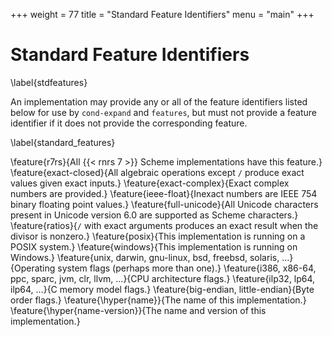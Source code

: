 +++
weight = 77
title = "Standard Feature Identifiers"
menu = "main"
+++
# Standard Feature Identifiers
\label{stdfeatures}

An implementation may provide any or all of the feature identifiers
listed below for use by ``cond-expand`` and ``features``,
but must not provide a feature identifier if it does not
provide the corresponding feature.  

\label{standard_features}

\feature{r7rs}{All {{< rnrs 7 >}} Scheme implementations have this feature.}
\feature{exact-closed}{All algebraic operations except ``/`` produce
  exact values given exact inputs.}
\feature{exact-complex}{Exact complex numbers are provided.}
\feature{ieee-float}{Inexact numbers are IEEE 754 binary floating point
  values.}
\feature{full-unicode}{All Unicode characters present in Unicode version 6.0 are supported as Scheme characters.}
\feature{ratios}{``/`` with exact arguments produces an exact result
  when the divisor is nonzero.}
\feature{posix}{This implementation is running on a POSIX
  system.}
\feature{windows}{This implementation is running on Windows.}
\feature{unix, darwin, gnu-linux, bsd, freebsd, solaris, ...}{Operating
  system flags (perhaps more than one).}
\feature{i386, x86-64, ppc, sparc, jvm, clr, llvm, ...}{CPU architecture flags.}
\feature{ilp32, lp64, ilp64, ...}{C memory model flags.}
\feature{big-endian, little-endian}{Byte order flags.}
\feature{\hyper{name}}{The name of this implementation.}
\feature{\hyper{name-version}}{The name and version of this
  implementation.}
